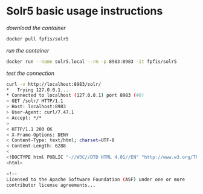 # Solr5 basic usage instructions

*download the container*
```sh
docker pull fpfis/solr5
```

*run the container*
```sh
docker run --name solr5.local --rm -p 8983:8983 -it fpfis/solr5
```

*test the connection*
```sh
curl -v http://localhost:8983/solr/
*   Trying 127.0.0.1...
* Connected to localhost (127.0.0.1) port 8983 (#0)
> GET /solr/ HTTP/1.1
> Host: localhost:8983
> User-Agent: curl/7.47.1
> Accept: */*
>
< HTTP/1.1 200 OK
< X-Frame-Options: DENY
< Content-Type: text/html; charset=UTF-8
< Content-Length: 6288
<
<!DOCTYPE html PUBLIC "-//W3C//DTD HTML 4.01//EN" "http://www.w3.org/TR/html4/strict.dtd">
<html>

<!--
Licensed to the Apache Software Foundation (ASF) under one or more
contributor license agreements...
```

